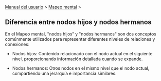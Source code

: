 [Manual del usuario](/dragonnest/drawnote/manual/es) > [Mapeo mental](/dragonnest/drawnote/manual/es/mind_mapping) >

Diferencia entre nodos hijos y nodos hermanos
---

En el Mapeo mental, "nodos hijos" y "nodos hermanos" son dos conceptos comúnmente utilizados para representar diferentes niveles de relaciones y conexiones:

- Nodos hijos: Contenido relacionado con el nodo actual en el siguiente nivel, proporcionando información detallada cuando se expande.

- Nodos hermanos: Otros nodos en el mismo nivel que el nodo actual, compartiendo una jerarquía e importancia similares.